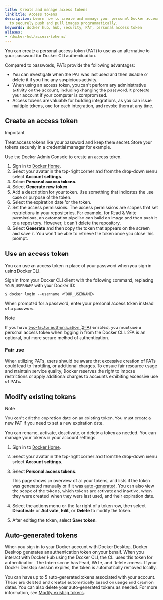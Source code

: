 ```yaml
---
title: Create and manage access tokens
linkTitle: Access tokens
description: Learn how to create and manage your personal Docker access tokens
  to securely push and pull images programmatically.
keywords: docker hub, hub, security, PAT, personal access token
aliases:
- /docker-hub/access-tokens/
---
```


You can create a personal access token (PAT) to use as an alternative to your password for Docker CLI authentication.

Compared to passwords, PATs provide the following advantages:

- You can investigate when the PAT was last used and then disable or delete it if you find any suspicious activity.
- When using an access token, you can't perform any administrative activity on the account, including changing the password. It protects your account if your computer is compromised.
- Access tokens are valuable for building integrations, as you can issue multiple tokens, one for each integration, and revoke them at
any time.

## Create an access token

> [!IMPORTANT]
>
> Treat access tokens like your password and keep them secret. Store your tokens securely in a credential manager for example.

Use the Docker Admin Console to create an access token.

1. Sign in to [Docker Home](https://app.docker.com/).
1. Select your avatar in the top-right corner and from the drop-down menu select **Account settings**.
1. Select **Personal access tokens**.
1. Select **Generate new token**.
1. Add a description for your token. Use something that indicates the use case or purpose of the token.
1. Select the expiration date for the token.
1. Set the access permissions.
   The access permissions are scopes that set restrictions in your
   repositories. For example, for Read & Write permissions, an automation
   pipeline can build an image and then push it to a repository. However, it
   can't delete the repository.
1. Select **Generate** and then copy the token that appears on the screen and save it. You won't be able to retrieve the token once you close this prompt.

## Use an access token

You can use an access token in place of your password when you sign in using Docker CLI.

Sign in from your Docker CLI client with the following command, replacing `YOUR_USERNAME` with your Docker ID:

```console
$ docker login --username <YOUR_USERNAME>
```

When prompted for a password, enter your personal access token instead of a password.

> [!NOTE]
>
> If you have [two-factor authentication (2FA)](2fa/_index.md) enabled, you must
> use a personal access token when logging in from the Docker CLI. 2FA is an
> optional, but more secure method of authentication.

### Fair use

When utilizing PATs, users should be aware that excessive creation of PATs could lead to throttling, or additional charges. To ensure fair resource usage and maintain service quality, Docker reserves the right to impose restrictions or apply additional charges to accounts exhibiting excessive use of PATs.

## Modify existing tokens

> [!NOTE]
>
> You can't edit the expiration date on an existing token. You must create a new PAT if you need to set a new expiration date.

You can rename, activate, deactivate, or delete a token as needed. You can manage your tokens in your account settings.

1. Sign in to [Docker Home](https://app.docker.com/login).
1. Select your avatar in the top-right corner and from the drop-down menu select **Account settings**.
1. Select **Personal access tokens**.

   This page shows an overview of all your
   tokens, and lists if the token was generated manually or if it was
   [auto-generated](#auto-generated-tokens). You can also view the scope of the
   tokens, which tokens are activate and inactive, when they were created, when
   they were last used, and their expiration date.
1. Select the actions menu on the far right of a token row, then select **Deactivate** or **Activate**, **Edit**, or **Delete** to modify the token.
1. After editing the token, select **Save token**.

## Auto-generated tokens

When you sign in to your Docker account with Docker Desktop, Docker Desktop generates an authentication token on your behalf. When you interact with Docker Hub using the Docker CLI, the CLI uses this token for authentication. The token scope has Read, Write, and Delete access. If your Docker Desktop session expires, the token is automatically removed locally.

You can have up to 5 auto-generated tokens associated with your account. These are deleted and created automatically based on usage and creation dates. You can also delete your auto-generated tokens as needed. For more information, see [Modify existing tokens](#modify-existing-tokens).
